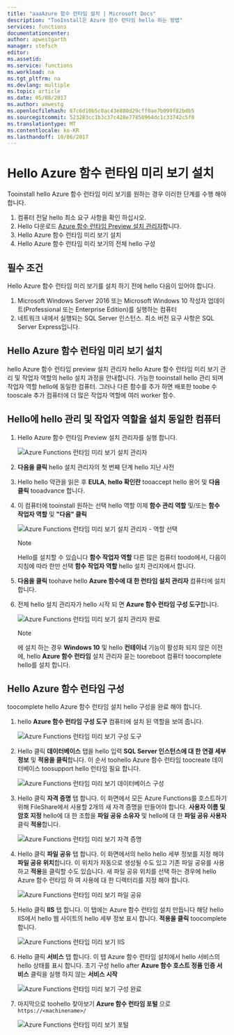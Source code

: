 ```yaml
---
title: "aaaAzure 함수 런타임 설치 | Microsoft Docs"
description: "TooInstall은 Azure 함수 런타임 hello 하는 방법"
services: functions
documentationcenter: 
author: apwestgarth
manager: stefsch
editor: 
ms.assetid: 
ms.service: functions
ms.workload: na
ms.tgt_pltfrm: na
ms.devlang: multiple
ms.topic: article
ms.date: 05/08/2017
ms.author: anwestg
ms.openlocfilehash: 67c6d10b5c0ac43e880d29cff0ae7b099f82bdb5
ms.sourcegitcommit: 523283cc1b3c37c428e77850964dc1c33742c5f0
ms.translationtype: MT
ms.contentlocale: ko-KR
ms.lasthandoff: 10/06/2017
---
```

# <a name="install-hello-azure-functions-runtime-preview"></a>Hello Azure 함수 런타임 미리 보기 설치

Tooinstall hello Azure 함수 런타임 미리 보기를 원하는 경우 이러한 단계를 수행 해야 합니다.

1. 컴퓨터 전달 hello 최소 요구 사항을 확인 하십시오.
1. Hello 다운로드 [Azure 함수 런타임 Preview 설치 관리자](https://aka.ms/azafr)합니다. 
1. Hello Azure 함수 런타임 미리 보기 설치
1. Hello Azure 함수 런타임 미리 보기의 전체 hello 구성

## <a name="prerequisites"></a>필수 조건

Hello Azure 함수 런타임 미리 보기를 설치 하기 전에 hello 다음이 있어야 합니다.

1. Microsoft Windows Server 2016 또는 Microsoft Windows 10 작성자 업데이트(Professional 또는 Enterprise Edition)를 실행하는 컴퓨터
1. 네트워크 내에서 실행되는 SQL Server 인스턴스.  최소 버전 요구 사항은 SQL Server Express입니다.

## <a name="install-hello-azure-functions-runtime-preview"></a>Hello Azure 함수 런타임 미리 보기 설치

hello Azure 함수 런타임 preview 설치 관리자 hello Azure 함수 런타임 미리 보기 관리 및 작업자 역할의 hello 설치 과정을 안내합니다.  가능한 tooinstall hello 관리 되며 작업자 역할 hello에 동일한 컴퓨터.  그러나 다른 함수를 추가 하면 배포한 toobe 수 tooscale 추가 컴퓨터에 더 많은 작업자 역할에 여러 worker 함수.

## <a name="install-hello-management-and-worker-role-on-hello-same-machine"></a>Hello에 hello 관리 및 작업자 역할을 설치 동일한 컴퓨터

1. Hello Azure 함수 런타임 Preview 설치 관리자를 실행 합니다.

    ![Azure Functions 런타임 미리 보기 설치 관리자][1]

1. **다음을 클릭** hello 설치 관리자의 첫 번째 단계 hello 지난 사전
1. Hello hello 약관을 읽은 후 **EULA**, **hello 확인란** tooaccept hello 용어 및 **다음 클릭** tooadvance 합니다.
1. 이 컴퓨터에 tooinstall 원하는 선택 hello 역할 이제 **함수 관리 역할** 및/또는 **함수 작업자 역할** 및 **"다음" 클릭**

    ![Azure Functions 런타임 미리 보기 설치 관리자 - 역할 선택][3]

    > [!NOTE]
    > Hello를 설치할 수 있습니다 **함수 작업자 역할** 다른 많은 컴퓨터 toodo에서, 다음이 지침에 따라 한만 선택 **함수 작업자 역할** hello 설치 관리자에서 합니다.

1. **다음을 클릭** toohave hello **Azure 함수에 대 한 런타임 설치 관리자** 컴퓨터에 설치 합니다.
1. 전체 hello 설치 관리자가 hello 시작 되 면 **Azure 함수 런타임 구성 도구**합니다.

    ![Azure Functions 런타임 미리 보기 설치 관리자 완료][5]

    > [!NOTE]
    > 에 설치 하는 경우 **Windows 10** 및 hello **컨테이너** 기능이 활성화 되지 않은 이전에, hello **Azure 함수 런타임** 설치 관리자 묻는 tooreboot 컴퓨터 toocomplete hello를 설치 합니다.

## <a name="configure-hello-azure-functions-runtime"></a>Hello Azure 함수 런타임 구성

toocomplete hello Azure 함수 런타임 설치 hello 구성을 완료 해야 합니다.

1. hello **Azure 함수 런타임 구성 도구** 컴퓨터에 설치 된 역할을 보여 줍니다.

    ![Azure Functions 런타임 미리 보기 구성 도구][6]

1. Hello 클릭 **데이터베이스** 탭을 hello 입력 **SQL Server 인스턴스에 대 한 연결 세부 정보** 및 **적용을 클릭**합니다.  이 순서 toohello Azure 함수 런타임 toocreate 데이터베이스 toosupport hello 런타임 필요 합니다.
    
    ![Azure Functions 런타임 미리 보기 데이터베이스 구성][7]

1. Hello 클릭 **자격 증명** 탭 합니다.  이 화면에서 모든 Azure Functions를 호스트하기 위해 FileShare에서 사용할 2개의 새 자격 증명을 만들어야 합니다.  **사용자 이름 및 암호 지정** hello에 대 한 조합을 **파일 공유 소유자** 및 hello에 대 한 **파일 공유 사용자** 클릭 **적용**합니다.

    ![Azure Functions 런타임 미리 보기 자격 증명][8]

1. Hello 클릭 **파일 공유** 탭 합니다.  이 화면에서의 hello hello 세부 정보를 지정 해야 **파일 공유 위치**합니다.  이 위치가 자동으로 생성될 수도 있고 기존 파일 공유를 사용하고 **적용**을 클릭할 수도 있습니다.  새 파일 공유 위치를 선택 하는 경우에 hello Azure 함수 런타임 하 여 사용에 대 한 디렉터리를 지정 해야 합니다.
    
    ![Azure Functions 런타임 미리 보기 파일 공유][9]

1. Hello 클릭 **IIS** 탭 합니다.  이 탭에는 Azure 함수 런타임 설치 만듭니다 해당 hello IIS에서 hello 웹 사이트의 hello 세부 정보 표시 합니다.  **적용을 클릭** toocomplete 합니다.

    ![Azure Functions 런타임 미리 보기 IIS][10]

1. Hello 클릭 **서비스** 탭 합니다.  이 탭 Azure 함수 런타임 설치에서 hello 서비스의 hello 상태를 표시 합니다.  초기 구성 hello after **Azure 함수 호스트 정품 인증 서비스** 클릭을 실행 하지 않는 **서비스 시작**

    ![Azure Functions 런타임 미리 보기 구성 완료][11]

1. 마지막으로 toohello 찾아보기 **Azure 함수 런타임 포털** 으로`https://<machinename>/`

    ![Azure Functions 런타임 미리 보기 포털][12]


<!--Image references-->
[1]: ./media/functions-runtime-install/AzureFunctionsRuntime_Installer1.png
[2]: ./media/functions-runtime-install/AzureFunctionsRuntime_Installer2-EULA.png
[3]: ./media/functions-runtime-install/AzureFunctionsRuntime_Installer3-ChooseRoles.png
[4]: ./media/functions-runtime-install/AzureFunctionsRuntime_Installer4-Install.png
[5]: ./media/functions-runtime-install/AzureFunctionsRuntime_Installer5-InstallComplete.png
[6]: ./media/functions-runtime-install/AzureFunctionsRuntime_Configuration1.png
[7]: ./media/functions-runtime-install/AzureFunctionsRuntime_Configuration2_SQL.png
[8]: ./media/functions-runtime-install/AzureFunctionsRuntime_Configuration3_Credentials.png
[9]: ./media/functions-runtime-install/AzureFunctionsRuntime_Configuration4_Fileshare.png
[10]: ./media/functions-runtime-install/AzureFunctionsRuntime_Configuration5_IIS.png
[11]: ./media/functions-runtime-install/AzureFunctionsRuntime_Configuration6_Services.png
[12]: ./media/functions-runtime-install/AzureFunctionsRuntime_Portal.png